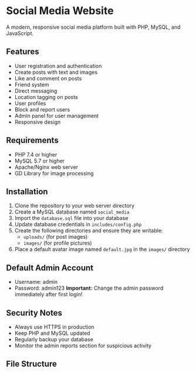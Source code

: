 # Social Media Website

A modern, responsive social media platform built with PHP, MySQL, and JavaScript.

## Features
- User registration and authentication
- Create posts with text and images
- Like and comment on posts
- Friend system
- Direct messaging
- Location tagging on posts
- User profiles
- Block and report users
- Admin panel for user management
- Responsive design

## Requirements
- PHP 7.4 or higher
- MySQL 5.7 or higher
- Apache/Nginx web server
- GD Library for image processing

## Installation

1. Clone the repository to your web server directory
2. Create a MySQL database named `social_media`
3. Import the `database.sql` file into your database
4. Update database credentials in `includes/config.php`
5. Create the following directories and ensure they are writable:
   - `uploads/` (for post images)
   - `images/` (for profile pictures)
6. Place a default avatar image named `default.jpg` in the `images/` directory

## Default Admin Account
- Username: admin
- Password: admin123
**Important:** Change the admin password immediately after first login!

## Security Notes
- Always use HTTPS in production
- Keep PHP and MySQL updated
- Regularly backup your database
- Monitor the admin reports section for suspicious activity

## File Structure
